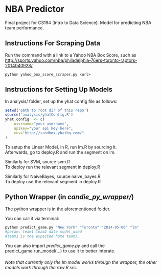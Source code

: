NBA Predictor
======================================
Final project for CS194 (Intro to Data Science). Model for predicting NBA team performance.

Instructions For Scraping Data
-------
Run the command with a link to a Yahoo NBA Box Score, such as http://sports.yahoo.com/nba/philadelphia-76ers-toronto-raptors-2014040928/

	python yahoo_box_score_scraper.py <url>
	
	
	
Instructions for Setting Up Models
-------
In analysis/ folder, set up the yhat config file as follows:
```R
setwd('path to root dir of this repo')
source('analysis/yhatConfig.R')
yhat.config  <- c(
    username="your username",
    apikey="your api key here",
    env="http://sandbox.yhathq.com/"
)
```
To setup the Linear Model, in R, run lm.R by sourcing it.<br>
Afterwards, go to deploy.R and run the segment on lm.

Similarly for SVM, source svm.R <br>
To deploy run the relevant segment in deploy.R

Similarly for NaiveBayes, source naive_bayes.R <br> 
To deploy use the relevant segment in deploy.R


Python Wrapper (in _candie\_py\_wrapper/_)
-------

The python wrapper is in the aforementioned folder. 

You can call it via terminal:
```bash
python predict_game.py "New York" "Toronto" "2014-05-06" "lm"
#param: team1 team2 date model_used
#team1 is the expected home team).
```
You can also import _predict_game.py_ and call the predict\_game.run\_model(...) to use it to better interate.

###### *_Note that currently only the lm model works through the wrapper, the other models work through the raw R src._*







